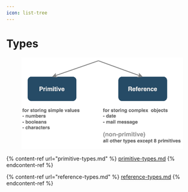 ```yaml
---
icon: list-tree
---
```


# Types

<figure><img src="../../.gitbook/assets/java-types.png" alt="" width="563"><figcaption></figcaption></figure>

{% content-ref url="primitive-types.md" %}
[primitive-types.md](primitive-types.md)
{% endcontent-ref %}

{% content-ref url="reference-types.md" %}
[reference-types.md](reference-types.md)
{% endcontent-ref %}



